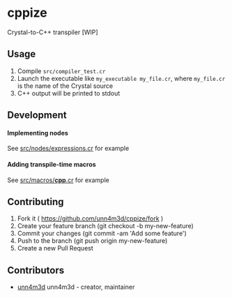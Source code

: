 # cppize

Crystal-to-C++ transpiler [WIP]

## Usage

1. Compile `src/compiler_test.cr`
2. Launch the executable like `my_executable my_file.cr`, where `my_file.cr` is the name of the Crystal source
3. C++ output will be printed to stdout


## Development

#### Implementing nodes

See [src/nodes/expressions.cr](src/nodes/expressions.cr) for example

#### Adding transpile-time macros

See [src/macros/__cpp__.cr](src/nodes/__cpp__.cr) for example

## Contributing

1. Fork it ( https://github.com/unn4m3d/cppize/fork )
2. Create your feature branch (git checkout -b my-new-feature)
3. Commit your changes (git commit -am 'Add some feature')
4. Push to the branch (git push origin my-new-feature)
5. Create a new Pull Request

## Contributors

- [unn4m3d](https://github.com/unn4m3d) unn4m3d - creator, maintainer
